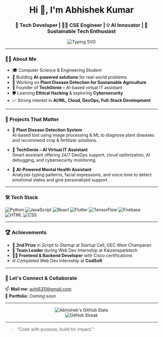 <h1 align="center">Hi 👋, I'm Abhishek Kumar</h1>
<h3 align="center">🚀 Tech Developer | 👨‍💻 CSE Engineer | 💡 AI Innovator | 🌱 Sustainable Tech Enthusiast</h3>

<p align="center">
  <img src="https://readme-typing-svg.demolab.com?font=Fira+Code&size=24&pause=1000&center=true&vCenter=true&width=535&lines=Passionate+about+Tech+Development;Building+Future-ready+AI+Solutions;Lifelong+Learner+%26+Innovator" alt="Typing SVG" />
</p>

---

### 👨‍💻 About Me

- 🎓 Computer Science & Engineering Student  
- 🧠 Building **AI-powered solutions** for real-world problems  
- 🌿 Working on **Plant Disease Detection for Sustainable Agriculture**  
- 🤖 Founder of **TechGenie** – AI-based virtual IT assistant  
- 🛡️ Learning **Ethical Hacking** & exploring **Cybersecurity**  
- 📈 Strong interest in **AI/ML, Cloud, DevOps, Full-Stack Development**

---

### 🧠 Projects That Matter

- 🌾 **Plant Disease Detection System**  
  AI-based tool using image processing & ML to diagnose plant diseases and recommend crop & fertilizer solutions.

- 🤖 **TechGenie – AI Virtual IT Assistant**  
  Smart assistant offering 24/7 DevOps support, cloud optimization, AI debugging, and cybersecurity monitoring.

- 🧠 **AI-Powered Mental Health Assistant**  
  Analyzes typing patterns, facial expressions, and voice tone to detect emotional states and give personalized support.

---

### 🛠️ Tech Stack

![Python](https://img.shields.io/badge/-Python-3776AB?logo=python&logoColor=white&style=for-the-badge)
![JavaScript](https://img.shields.io/badge/-JavaScript-F7DF1E?logo=javascript&logoColor=black&style=for-the-badge)
![React](https://img.shields.io/badge/-React-61DAFB?logo=react&logoColor=black&style=for-the-badge)
![Flutter](https://img.shields.io/badge/-Flutter-02569B?logo=flutter&logoColor=white&style=for-the-badge)
![TensorFlow](https://img.shields.io/badge/-TensorFlow-FF6F00?logo=tensorflow&logoColor=white&style=for-the-badge)
![Firebase](https://img.shields.io/badge/-Firebase-FFCA28?logo=firebase&logoColor=black&style=for-the-badge)
![HTML](https://img.shields.io/badge/-HTML5-E34F26?logo=html5&logoColor=white&style=for-the-badge)
![CSS](https://img.shields.io/badge/-CSS3-1572B6?logo=css3&logoColor=white&style=for-the-badge)

---

### 🏆 Achievements

- 🥈 **2nd Prize** in *Script to Startup* at Startup Cell, GEC West Champaran  
- 💼 **Team Leader** during Web Dev Internship at Kaizensparktech  
- 🧑‍💻 **Frontend & Backend Developer** with Cisco certifications  
- 🌐 Completed Web Dev Internship at **CodSoft**  

---

### 🌟 Let's Connect & Collaborate

📫 **Mail me:** [avhi6311@gmail.com](mailto:avhi6311@gmail.com)  
🔗 **Portfolio:** *Coming soon*  

---

<p align="center">
  <img src="https://github-readme-stats.vercel.app/api?username=Abhishek-1-coder&show_icons=true&theme=react" alt="Abhishek's GitHub Stats" />
  <br>
  <img src="https://github-readme-streak-stats.herokuapp.com?user=Abhishek-1-coder&theme=react&hide_border=true" alt="GitHub Streak" />
</p>

---

> “Code with purpose, build for impact.”


